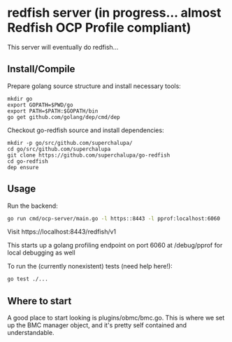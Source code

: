 # redfish server (in progress... almost Redfish OCP Profile compliant)

This server will eventually do redfish...

## Install/Compile

Prepare golang source structure and install necessary tools:

```
mkdir go
export GOPATH=$PWD/go
export PATH=$PATH:$GOPATH/bin
go get github.com/golang/dep/cmd/dep
```

Checkout go-redfish source and install dependencies:

```
mkdir -p go/src/github.com/superchalupa/
cd go/src/github.com/superchalupa
git clone https://github.com/superchalupa/go-redfish
cd go-redfish
dep ensure
```

## Usage

Run the backend:
```bash
go run cmd/ocp-server/main.go -l https::8443 -l pprof:localhost:6060
```

Visit https://localhost:8443/redfish/v1

This starts up a golang profiling endpoint on port 6060 at /debug/pprof for local debugging as well

To run the (currently nonexistent) tests (need help here!):
```bash
go test ./...
```

## Where to start

A good place to start looking is plugins/obmc/bmc.go. This is where we set up the BMC manager object, and it's pretty self contained and understandable.
